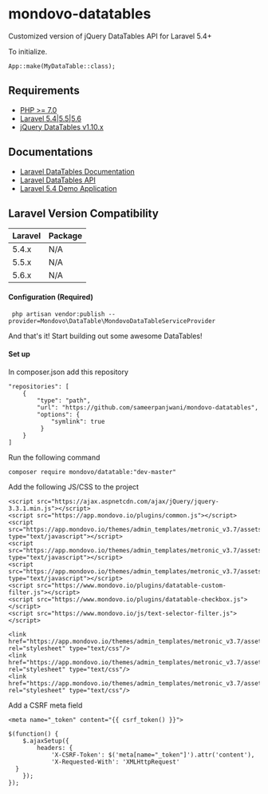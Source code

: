 
# mondovo-datatables

Customized version of jQuery DataTables API for Laravel 5.4+

To initialize.
```
App::make(MyDataTable::class);
```

## Requirements

 - [PHP >= 7.0](http://php.net/)
 - [Laravel 5.4|5.5|5.6](https://github.com/laravel/framework)
 - [jQuery DataTables v1.10.x](http://datatables.net/)

## Documentations

-   [Laravel DataTables Documentation](http://yajrabox.com/docs/laravel-datatables)
-   [Laravel DataTables API](https://datatables.net/reference/api/)
-   [Laravel 5.4 Demo Application](http://dt54.yajrabox.com/)

## Laravel Version Compatibility
|Laravel| Package |
|--|--|
|5.4.x  | N/A |
|5.5.x  | N/A |
|5.6.x  | N/A |

#### Configuration (Required)

     php artisan vendor:publish --provider=Mondovo\DataTable\MondovoDataTableServiceProvider

And that's it! Start building out some awesome DataTables!

#### Set up
In composer.json add this repository

    "repositories": [  
        {  
            "type": "path",  
            "url": "https://github.com/sameerpanjwani/mondovo-datatables",  
            "options": {  
                "symlink": true  
		     }  
        }  
    ]

Run the following command

    composer require mondovo/datatable:"dev-master"

Add the following JS/CSS to the project

    <script src="https://ajax.aspnetcdn.com/ajax/jQuery/jquery-3.3.1.min.js"></script>
    <script src="https://app.mondovo.io/plugins/common.js"></script>
    <script src="https://app.mondovo.io/themes/admin_templates/metronic_v3.7/assets/global/plugins/datatables/media/js/jquery.dataTables.min.js" type="text/javascript"></script>
    <script src="https://app.mondovo.io/themes/admin_templates/metronic_v3.7/assets/global/plugins/datatables/plugins/bootstrap/dataTables.bootstrap.js" type="text/javascript"></script>
    <script src="https://app.mondovo.io/themes/admin_templates/metronic_v3.7/assets/global/plugins/datatables/extensions/TableTools/js/dataTables.tableTools.js" type="text/javascript"></script>
    <script src="https://www.mondovo.io/plugins/datatable-custom-filter.js"></script>
    <script src="https://www.mondovo.io/plugins/datatable-checkbox.js"></script>
    <script src="https://www.mondovo.io/js/text-selector-filter.js"></script>

    <link href="https://app.mondovo.io/themes/admin_templates/metronic_v3.7/assets/global/plugins/datatables/plugins/bootstrap/dataTables.bootstrap.min.css" rel="stylesheet" type="text/css"/>  
    <link href="https://app.mondovo.io/themes/admin_templates/metronic_v3.7/assets/global/plugins/datatables/extensions/Responsive/css/dataTables.responsive.min.css" rel="stylesheet" type="text/css"/>  
    <link href="https://app.mondovo.io/themes/admin_templates/metronic_v3.7/assets/global/plugins/datatables/extensions/FixedColumns/css/dataTables.fixedColumns.min.css" rel="stylesheet" type="text/css"/>

Add a CSRF meta field

    <meta name="_token" content="{{ csrf_token() }}">

    $(function() {  
        $.ajaxSetup({  
            headers: {  
                'X-CSRF-Token': $('meta[name="_token"]').attr('content'),  
                'X-Requested-With': 'XMLHttpRequest'  
      }  
        });  
    });

